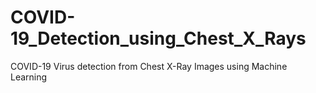 # COVID-19_Detection_using_Chest_X_Rays
COVID-19 Virus detection from Chest X-Ray Images using Machine Learning
